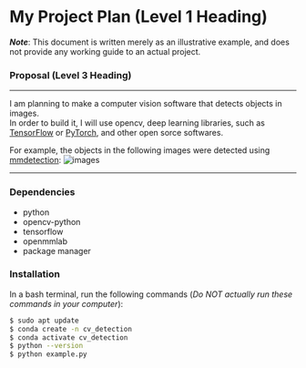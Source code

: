 # My Project Plan (Level 1 Heading)

***Note***: This document is written merely as an illustrative example, and does not provide any working guide to an actual project.

### Proposal (Level 3 Heading)
---
I am planning to make a computer vision software that detects objects in images.  
In order to build it, I will use opencv, deep learning libraries, such as [TensorFlow](https://www.tensorflow.org/) or [PyTorch](https://pytorch.org/), and other open sorce softwares.

For example, the objects in the following images were detected using [mmdetection](https://github.com/open-mmlab/mmdetection):
![images](https://user-images.githubusercontent.com/12907710/137271636-56ba1cd2-b110-4812-8221-b4c120320aa9.png)

---
### Dependencies
* python
* opencv-python
* tensorflow
* openmmlab
* package manager

### Installation
In a bash terminal, run the following commands (*Do NOT actually run these commands in your computer*):

```sh
$ sudo apt update
$ conda create -n cv_detection
$ conda activate cv_detection
$ python --version
$ python example.py
```